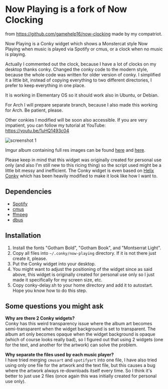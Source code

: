 # Now Playing is a fork of Now Clocking 
from https://github.com/gamehelp16/now-clocking made by my compatriot.

Now Playing is a Conky widget which shows a Monstercat style Now Playing when music is played via Spotify or cmus, or a clock when no music is playing.

Actually I commented out the clock, because I have a lot of clocks on my desktop thanks conky. Changed the conky code to the modern style, because the whole code was written for older version of conky. I simplified it a little bit, instead of copying everything to two different directories, I prefer to keep everything in one place.

It is working in Elementary OS so it should work also in Ubuntu, or Debian. 

For Arch I will prepare separate branch, because I also made this working for Arch. Be patient, please.

Other conkies I modified will be soon also accessible. If you are very impatient, you can follow my tutorial at YouTube: https://youtu.be/1uHQ1493c04 

![screenshot 1](https://i.imgur.com/3nq4U9P.png)

Imgur album containing full res images can be found [here](http://imgur.com/a/9Zcqu) and [here](https://imgur.com/a/aiX4bxG).

Please keep in mind that this widget was originally created for personal use only (and also I'm still new to this ricing thing) so the script used might be a little bit messy and inefficient. The Conky widget is even based on [Helix Conky](http://figman.deviantart.com/art/Helix-Conky-204016625) which has been heavily modified to make it look like how I want to.

## Dependencies

- [Spotify](https://www.spotify.com/)
- [cmus](https://cmus.github.io/)
- [ffmpeg](https://www.ffmpeg.org/)
- [dbus](https://www.freedesktop.org/wiki/Software/dbus/)

## Installation

1. Install the fonts "Gotham Bold", "Gotham Book", and "Montserrat Light".
2. Copy all files into `~/.conky/now-playing` directory. If it is not there just create it, please.
3. Put the Conky widget into your desktop.
4. You might want to adjust the positioning of the widget since as said above, this widget is originally created for personal use only so I just made it specifically for my screen size, etc.
5. Copy conky-delay.sh to your home directory and add it to autostart. Hope you know how to do this step.

## Some questions you might ask

**Why are there 2 Conky widgets?**  
Conky has this weird transparency issue where the album art becomes semi-transparent when the widget background is set to transparent. The album art only becomes opaque when the widget background is opaque (which of course looks really bad), so I figured out that using 2 widgets (one for the text, and another for the artwork) can solve the problem.

**Why separate the files used by each music player?**  
I have tried merging `cmusart` and `spotifyart` into one file, I have also tried using only one file for the artwork and the text file, but this causes a bug where the artwork always re-downloads itself every time. So I think it's better to just use 2 files (once again this was initially created for personal use only).

